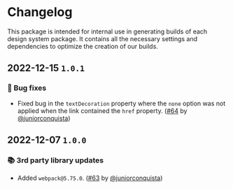 # Changelog

This package is intended for internal use in generating builds of each design system package. It contains all the necessary settings and dependencies to optimize the creation of our builds.

## 2022-12-15 `1.0.1`

### 🐛 Bug fixes

- Fixed bug in the `textDecoration` property where the `none` option was not applied when the link contained the `href` property. ([#64](https://github.com/TiendaNube/nimbus-design-system/pull/64) by [@juniorconquista](https://github.com/juniorconquista))

## 2022-12-07 `1.0.0`

### 📚 3rd party library updates

- Added `webpack@5.75.0`. ([#63](https://github.com/TiendaNube/nimbus-design-system/pull/63) by [@juniorconquista](https://github.com/juniorconquista))
